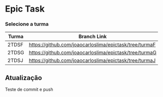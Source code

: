# Epic Task

### Selecione a turma

Turma | Branch Link
------------ | -------------
2TDSF | https://github.com/joaocarloslima/epictask/tree/turmaF
2TDSG | https://github.com/joaocarloslima/epictask/tree/turmaG
2TDSJ | https://github.com/joaocarloslima/epictask/tree/turmaJ

## Atualização

Teste de commit e push